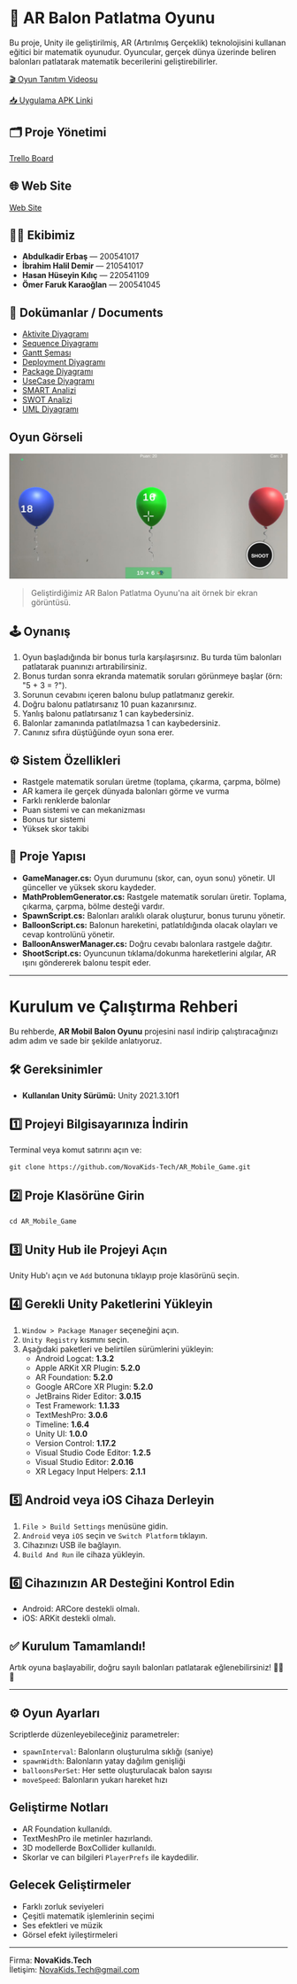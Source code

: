 <body>

<h1>🎈 AR Balon Patlatma Oyunu</h1>
<p>Bu proje, Unity ile geliştirilmiş, AR (Artırılmış Gerçeklik) teknolojisini kullanan eğitici bir matematik oyunudur. Oyuncular, gerçek dünya üzerinde beliren balonları patlatarak matematik becerilerini geliştirebilirler.</p>

<p><a href="https://www.youtube.com/watch?v=JQCE79prn0k" target="_blank">🎬 Oyun Tanıtım Videosu</a></p>
<p><a href="https://drive.google.com/file/d/1pAwp147_oUpoS17l3FdGiRdmYSkaE8ub/view?usp=sharing" target="_blank">📥 Uygulama APK Linki</a></p>

<h2>🗂️ Proje Yönetimi</h2>
<p><a href="https://trello.com/b/AaLVJ1e0/proje-ekipi" target="_blank">Trello Board</a></p>

<h2>🌐 Web Site</h2>
<p><a href="https://novakids-tech.github.io/novakids_techOfficewebsite/#home" target="_blank">Web Site</a></p>

<h2 class="text-2xl font-bold mb-4">👨‍💻 Ekibimiz</h2>
<ul class="list-disc list-inside text-lg">
  <li><strong>Abdulkadir Erbaş</strong> — 200541017</li>
  <li><strong>İbrahim Halil Demir</strong> — 210541017</li>
  <li><strong>Hasan Hüseyin Kılıç</strong> — 220541109</li>
  <li><strong>Ömer Faruk Karaoğlan</strong> — 200541045</li>
</ul>

<h2>📄 Dokümanlar / Documents</h2>
<ul>
  <li> <a href="Documentation/AR_Balon_Patlatma_Activity_Diagram%20(1).png" target="_blank">Aktivite Diyagramı</a></li>
   <li> <a href="Documentation/sequence-diagram.png" target="_blank">Sequence Diyagramı</a></li>
  <li> <a href="Documentation/AR_Balon_Patlatma_Gantt%20(1).png" target="_blank">Gantt Şeması</a></li>
  <li> <a href="Documentation/Deployment-Diyagramı.jpg" target="_blank">Deployment Diyagramı</a></li>
  <li> <a href="Documentation/Package%20Diyagramı.png" target="_blank">Package Diyagramı</a></li>
  <li> <a href="Documentation/balloonusediyagram.png" target="_blank">UseCase Diyagramı</a></li>
  <li> <a href="Documentation/smart.pdf" target="_blank">SMART Analizi</a></li>
  <li> <a href="Documentation/swot_analizi.png" target="_blank">SWOT Analizi</a></li>
  <li> <a href="Documentation/umlDiyagram.png" target="_blank">UML Diyagramı</a></li>
</ul>

## Oyun Görseli

![AR Balon Patlatma Oyunu](./images/oyun-ornek-foto.jpeg)

> Geliştirdiğimiz AR Balon Patlatma Oyunu'na ait örnek bir ekran görüntüsü.



<h2>🕹️ Oynanış</h2>
<ol>
  <li>Oyun başladığında bir bonus turla karşılaşırsınız. Bu turda tüm balonları patlatarak puanınızı artırabilirsiniz.</li>
  <li>Bonus turdan sonra ekranda matematik soruları görünmeye başlar (örn: "5 + 3 = ?").</li>
  <li>Sorunun cevabını içeren balonu bulup patlatmanız gerekir.</li>
  <li>Doğru balonu patlatırsanız 10 puan kazanırsınız.</li>
  <li>Yanlış balonu patlatırsanız 1 can kaybedersiniz.</li>
  <li>Balonlar zamanında patlatılmazsa 1 can kaybedersiniz.</li>
  <li>Canınız sıfıra düştüğünde oyun sona erer.</li>
</ol>

<h2>⚙️ Sistem Özellikleri</h2>
<ul>
  <li>Rastgele matematik soruları üretme (toplama, çıkarma, çarpma, bölme)</li>
  <li>AR kamera ile gerçek dünyada balonları görme ve vurma</li>
  <li>Farklı renklerde balonlar</li>
  <li>Puan sistemi ve can mekanizması</li>
  <li>Bonus tur sistemi</li>
  <li>Yüksek skor takibi</li>
</ul>

<h2>📁 Proje Yapısı</h2>
<ul>
  <li><strong>GameManager.cs:</strong> Oyun durumunu (skor, can, oyun sonu) yönetir. UI günceller ve yüksek skoru kaydeder.</li>
  <li><strong>MathProblemGenerator.cs:</strong> Rastgele matematik soruları üretir. Toplama, çıkarma, çarpma, bölme desteği vardır.</li>
  <li><strong>SpawnScript.cs:</strong> Balonları aralıklı olarak oluşturur, bonus turunu yönetir.</li>
  <li><strong>BalloonScript.cs:</strong> Balonun hareketini, patlatıldığında olacak olayları ve cevap kontrolünü yönetir.</li>
  <li><strong>BalloonAnswerManager.cs:</strong> Doğru cevabı balonlara rastgele dağıtır.</li>
  <li><strong>ShootScript.cs:</strong> Oyuncunun tıklama/dokunma hareketlerini algılar, AR ışını göndererek balonu tespit eder.</li>
</ul>

<hr>

<h1> Kurulum ve Çalıştırma Rehberi</h1>
<p>Bu rehberde, <strong>AR Mobil Balon Oyunu</strong> projesini nasıl indirip çalıştıracağınızı adım adım ve sade bir şekilde anlatıyoruz.</p>

<h2>🛠️ Gereksinimler</h2>
<ul>
  <li><strong>Kullanılan Unity Sürümü:</strong> Unity 2021.3.10f1</li>
</ul>

<h2>1️⃣ Projeyi Bilgisayarınıza İndirin</h2>
<p>Terminal veya komut satırını açın ve:</p>
<pre><code>git clone https://github.com/NovaKids-Tech/AR_Mobile_Game.git</code></pre>

<h2>2️⃣ Proje Klasörüne Girin</h2>
<pre><code>cd AR_Mobile_Game</code></pre>

<h2>3️⃣ Unity Hub ile Projeyi Açın</h2>
<p>Unity Hub'ı açın ve <code>Add</code> butonuna tıklayıp proje klasörünü seçin.</p>

<h2>4️⃣ Gerekli Unity Paketlerini Yükleyin</h2>
<ol>
  <li><code>Window &gt; Package Manager</code> seçeneğini açın.</li>
  <li><code>Unity Registry</code> kısmını seçin.</li>
  <li>Aşağıdaki paketleri ve belirtilen sürümlerini yükleyin:
    <ul>
      <li>Android Logcat: <strong>1.3.2</strong></li>
      <li>Apple ARKit XR Plugin: <strong>5.2.0</strong></li>
      <li>AR Foundation: <strong>5.2.0</strong></li>
      <li>Google ARCore XR Plugin: <strong>5.2.0</strong></li>
      <li>JetBrains Rider Editor: <strong>3.0.15</strong></li>
      <li>Test Framework: <strong>1.1.33</strong></li>
      <li>TextMeshPro: <strong>3.0.6</strong></li>
      <li>Timeline: <strong>1.6.4</strong></li>
      <li>Unity UI: <strong>1.0.0</strong></li>
      <li>Version Control: <strong>1.17.2</strong></li>
      <li>Visual Studio Code Editor: <strong>1.2.5</strong></li>
      <li>Visual Studio Editor: <strong>2.0.16</strong></li>
      <li>XR Legacy Input Helpers: <strong>2.1.1</strong></li>
    </ul>
  </li>
</ol>

<h2>5️⃣ Android veya iOS Cihaza Derleyin</h2>
<ol>
  <li><code>File > Build Settings</code> menüsüne gidin.</li>
  <li><code>Android</code> veya <code>iOS</code> seçin ve <code>Switch Platform</code> tıklayın.</li>
  <li>Cihazınızı USB ile bağlayın.</li>
  <li><code>Build And Run</code> ile cihaza yükleyin.</li>
</ol>

<h2>6️⃣ Cihazınızın AR Desteğini Kontrol Edin</h2>
<ul>
  <li>Android: ARCore destekli olmalı.</li>
  <li>iOS: ARKit destekli olmalı.</li>
</ul>

<h2>✅ Kurulum Tamamlandı!</h2>
<p>Artık oyuna başlayabilir, doğru sayılı balonları patlatarak eğlenebilirsiniz! 🎈🎯💥</p>

<hr>

<h2>⚙️ Oyun Ayarları</h2>
<p>Scriptlerde düzenleyebileceğiniz parametreler:</p>
<ul>
  <li><code>spawnInterval</code>: Balonların oluşturulma sıklığı (saniye)</li>
  <li><code>spawnWidth</code>: Balonların yatay dağılım genişliği</li>
  <li><code>balloonsPerSet</code>: Her sette oluşturulacak balon sayısı</li>
  <li><code>moveSpeed</code>: Balonların yukarı hareket hızı</li>
</ul>

<h2>Geliştirme Notları</h2>
<ul>
  <li>AR Foundation kullanıldı.</li>
  <li>TextMeshPro ile metinler hazırlandı.</li>
  <li>3D modellerde BoxCollider kullanıldı.</li>
  <li>Skorlar ve can bilgileri <code>PlayerPrefs</code> ile kaydedilir.</li>
</ul>

<h2>Gelecek Geliştirmeler</h2>
<ul>
  <li>Farklı zorluk seviyeleri</li>
  <li>Çeşitli matematik işlemlerinin seçimi</li>
  <li>Ses efektleri ve müzik</li>
  <li>Görsel efekt iyileştirmeleri</li>
</ul>

<hr>

<div class="footer">
  <p>Firma: <strong>NovaKids.Tech</strong><br>
  İletişim: <a href="mailto:NovaKids.Tech@gmail.com">NovaKids.Tech@gmail.com</a></p>
</div>

</body>
</html>
